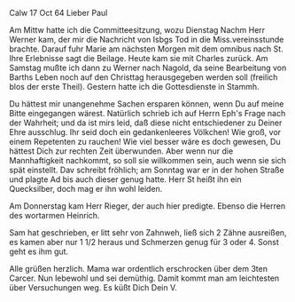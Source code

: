 Calw 17 Oct 64
Lieber Paul

Am Mittw hatte ich die Committeesitzung, wozu Dienstag Nachm Herr Werner kam, der mir die Nachricht von Isbgs Tod in die Miss.vereinsstunde brachte. Darauf fuhr Marie am nächsten Morgen mit dem omnibus nach St. Ihre Erlebnisse sagt die Beilage. Heute kam sie mit Charles zurück. Am Samstag mußte ich dann zu Werner nach Nagold, da seine Bearbeitung von Barths Leben noch auf den Christtag herausgegeben werden soll (freilich blos der erste Theil). Gestern hatte ich die Gottesdienste in Stammh.

Du hättest mir unangenehme Sachen ersparen können, wenn Du auf meine Bitte eingegangen wärest. Natürlich schrieb ich auf Herrn Eph's Frage nach der Wahrheit; und da ist mirs leid, daß diese nicht entschiedener zu Deiner Ehre ausschlug. Ihr seid doch ein gedankenleeres Völkchen! Wie groß, vor einem Repetenten zu rauchen! Wie viel besser wäre es doch gewesen, Du hättest Dich zur rechten Zeit überwunden. Aber wenn nur die Mannhaftigkeit nachkommt, so soll sie willkommen sein, auch wenn sie sich spät einstellt. 
Dav schreibt fröhlich; am Sonntag war er in der hohen Straße und plagte Ad bis auch dieser genug hatte. Herr St heißt ihn ein Quecksilber, doch mag er ihn wohl leiden.

Am Donnerstag kam Herr Rieger, der auch hier predigte. Ebenso die Herren des wortarmen Heinrich.

Sam hat geschrieben, er litt sehr von Zahnweh, ließ sich 2 Zähne ausreißen, es kamen aber nur 1 1/2 heraus und Schmerzen genug für 3 oder 4. Sonst geht es ihm gut.

Alle grüßen herzlich. Mama war ordentlich erschrocken über dem 3ten Carcer. 
Nun lebewohl und sei demüthig. Damit kommt man am leichtesten über Versuchungen weg. Es küßt Dich
 Dein V.

